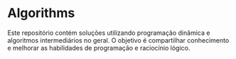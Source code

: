 # Algorithms
Este repositório contém soluções utilizando programação dinâmica e algoritmos intermediários no geral. O objetivo é compartilhar conhecimento e melhorar as habilidades de programação e raciocínio lógico.
